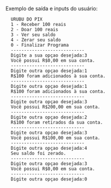 Exemplo de saída e inputs do usuário:

      URUBU DO PIX
      1 - Receber 100 reais
      2 - Doar 100 reais
      3 - Ver seu saldo
      4 - Zerar seu saldo
      0 - Finalizar Programa
      ----------------------------
      Digite a sua opçao desejada:3
      Você possui R$0,00 em sua conta. 
      ----------------------------
      Digite outra opçao desejada:1
      R$100 foram adicionados à sua conta.
      ----------------------------
      Digite outra opçao desejada:1
      R$100 foram adicionados à sua conta.
      ----------------------------
      Digite outra opçao desejada:3
      Você possui R$200,00 em sua conta. 
      ----------------------------
      Digite outra opçao desejada:2
      R$100 foram retirados da sua conta.
      ----------------------------
      Digite outra opçao desejada:3
      Você possui R$100,00 em sua conta. 
      ----------------------------
      Digite outra opçao desejada:4
      Seu saldo foi zerado.
      ----------------------------
      Digite outra opçao desejada:3
      Você possui R$0,00 em sua conta. 
      ----------------------------
      Digite outra opçao desejada:0
